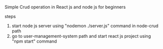 Simple Crud operation in React js and node js for beginners

steps

1. start node js server using "nodemon ./server.js" command in node-crud path
2. go to user-management-system path and start react js project using "npm start" command